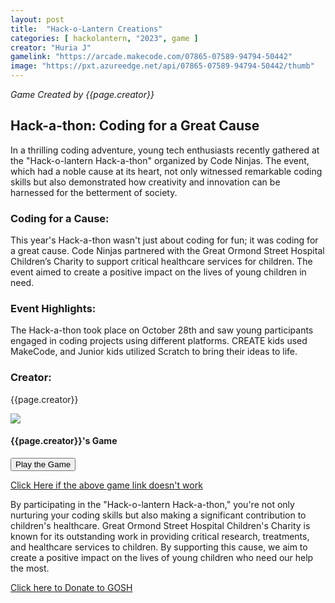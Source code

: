 ```yaml
---
layout: post
title:  "Hack-o-Lantern Creations"
categories: [ hackolantern, "2023", game ]
creator: "Huria J"
gamelink: "https://arcade.makecode.com/07865-07589-94794-50442"
image: "https://pxt.azureedge.net/api/07865-07589-94794-50442/thumb"
---
```


_Game Created by {{page.creator}}_

## Hack-a-thon: Coding for a Great Cause

In a thrilling coding adventure, young tech enthusiasts recently gathered at the "Hack-o-lantern Hack-a-thon" organized by Code Ninjas. The event, which had a noble cause at its heart, not only witnessed remarkable coding skills but also demonstrated how creativity and innovation can be harnessed for the betterment of society.

### Coding for a Cause:
This year's Hack-a-thon wasn't just about coding for fun; it was coding for a great cause. Code Ninjas partnered with the Great Ormond Street Hospital Children’s Charity to support critical healthcare services for children. The event aimed to create a positive impact on the lives of young children in need.

### Event Highlights:
The Hack-a-thon took place on October 28th and saw young participants engaged in coding projects using different platforms. CREATE kids used MakeCode, and Junior kids utilized Scratch to bring their ideas to life.

### Creator:
{{page.creator}}

<div class="card"> 
    <img class="card-img-top makecode-preview" src= "{{page.image}}"> 
    <div class="card-img-overlay card-inverse text-center mx-auto" text-center> 
        <h4 class="text-stroke text-white">  
            {{page.creator}}'s Game
        </h4> 
        <div class="card-body text-center mx-auto"> 
            <button onclick="window.open('{{page.gamelink}}')" class="makecode-btn">
                <i class="fa fa-play mr-2"></i>
                Play the Game
            </button>
        </div> 
    </div> 
</div> 

[Click Here if the above game link doesn't work]({{page.gamelink}})

By participating in the "Hack-o-lantern Hack-a-thon," you're not only nurturing your coding skills but also making a significant contribution to children's healthcare. Great Ormond Street Hospital Children's Charity is known for its outstanding work in providing critical research, treatments, and healthcare services to children. By supporting this cause, we aim to create a positive impact on the lives of young children who need our help the most.

[Click here to Donate to GOSH](https://tiltify.com/+code-ninjas-langley/code-ninjas-langley-hackathon-game-jam)
